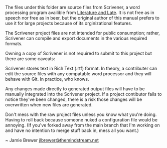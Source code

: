 The files under this folder are source files from Scrivener, a word processing program availible from [Literature and Late](http://literatureandlate.com). It is not free as in speech nor free as in beer, but the original author of this manual prefers to use it for large projects because of its orginizational features.

The Scrivener project files are not intended for public consumption; rather, Scrivener can compile and export documents in the various required formats.

Owning a copy of Scrivener is not required to submit to this project but there are some caveats:

Scrivener stores text in Rich Text (.rtf) format. In theory, a contributer can edit the source files with any compatable word processor and they will behave with Git. In practice, who knows.

Any changes made directly to generated output files will have to be manually integrated into the Scrivener project. If a project contibutor fails to notice they've been changed, there is a risk those changes will be overwritten when new files are generated.

Don't mess with the raw project files unless you know what you're doing. Having to roll back because someone nuked a configuration file would be annoying. (If you've forked away from the main branch that I'm working on and have no intention to merge stuff back in, mess all you want.)

~ Jamie Brewer
  jlbrewer@themindstream.net
